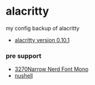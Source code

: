 # alacritty
my config backup of alacritty

- [alacritty version 0.10.1](https://github.com/alacritty/alacritty/releases/tag/v0.10.1)

### pre support
- [3270Narrow Nerd Font Mono](https://www.nerdfonts.com)
- [nushell](https://www.nushell.sh/)
